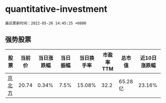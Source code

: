 # quantitative-investment

`最后更新时间：2022-05-26 14:45:25 +0800`

## 强势股票

|股票|当前价|当日涨跌幅|当日振幅|当日换手率|市盈率TTM|总市值|近10日涨跌幅|
|----|----|----|----|----|----|----|----|
|[京北方](https://xueqiu.com/S/SZ002987)|20.74|0.34%|7.5%|15.08%|32.2|65.28亿|23.16%|
